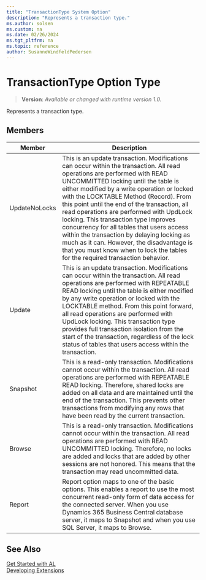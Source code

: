 ```yaml
---
title: "TransactionType System Option"
description: "Represents a transaction type."
ms.author: solsen
ms.custom: na
ms.date: 02/26/2024
ms.tgt_pltfrm: na
ms.topic: reference
author: SusanneWindfeldPedersen
---
```

[//]: # (START>DO_NOT_EDIT)
[//]: # (IMPORTANT:Do not edit any of the content between here and the END>DO_NOT_EDIT.)
[//]: # (Any modifications should be made in the .xml files in the ModernDev repo.)
# TransactionType Option Type
> **Version**: _Available or changed with runtime version 1.0._

Represents a transaction type.

## Members
|  Member  |  Description  |
|----------------|---------------|
|UpdateNoLocks|This is an update transaction. Modifications can occur within the transaction. All read operations are performed with READ UNCOMMITTED locking until the table is either modified by a write operation or locked with the LOCKTABLE Method (Record). From this point until the end of the transaction, all read operations are performed with UpdLock locking. This transaction type improves concurrency for all tables that users access within the transaction by delaying locking as much as it can. However, the disadvantage is that you must know when to lock the tables for the required transaction behavior.|
|Update|This is an update transaction. Modifications can occur within the transaction. All read operations are performed with REPEATABLE READ locking until the table is either modified by any write operation or locked with the LOCKTABLE method. From this point forward, all read operations are performed with UpdLock locking. This transaction type provides full transaction isolation from the start of the transaction, regardless of the lock status of tables that users access within the transaction.|
|Snapshot|This is a read-only transaction. Modifications cannot occur within the transaction. All read operations are performed with REPEATABLE READ locking. Therefore, shared locks are added on all data and are maintained until the end of the transaction. This prevents other transactions from modifying any rows that have been read by the current transaction.|
|Browse|This is a read-only transaction. Modifications cannot occur within the transaction. All read operations are performed with READ UNCOMMITTED locking. Therefore, no locks are added and locks that are added by other sessions are not honored. This means that the transaction may read uncommitted data.|
|Report|Report option maps to one of the basic options. This enables a report to use the most concurrent read-only form of data access for the connected server. When you use Dynamics 365 Business Central database server, it maps to Snapshot and when you use SQL Server, it maps to Browse.|

[//]: # (IMPORTANT: END>DO_NOT_EDIT)
## See Also  
[Get Started with AL](../../devenv-get-started.md)  
[Developing Extensions](../../devenv-dev-overview.md)  